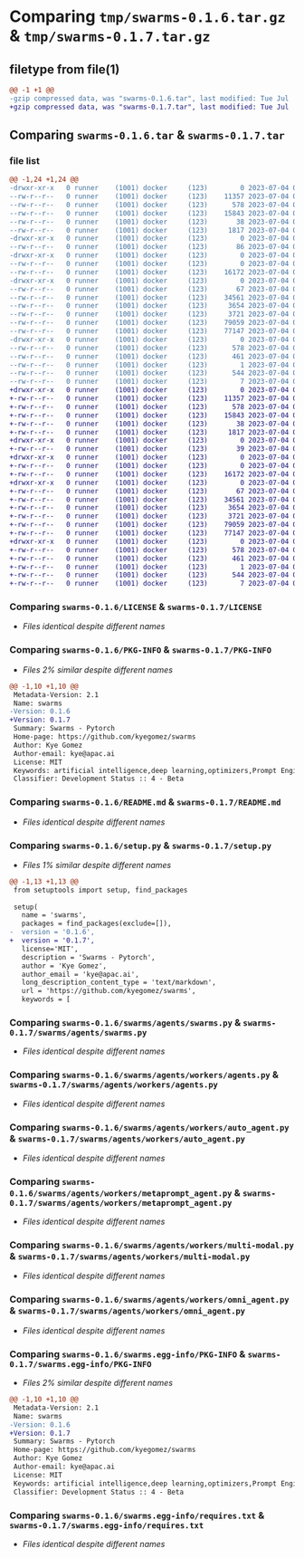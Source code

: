 # Comparing `tmp/swarms-0.1.6.tar.gz` & `tmp/swarms-0.1.7.tar.gz`

## filetype from file(1)

```diff
@@ -1 +1 @@
-gzip compressed data, was "swarms-0.1.6.tar", last modified: Tue Jul  4 00:22:19 2023, max compression
+gzip compressed data, was "swarms-0.1.7.tar", last modified: Tue Jul  4 00:25:31 2023, max compression
```

## Comparing `swarms-0.1.6.tar` & `swarms-0.1.7.tar`

### file list

```diff
@@ -1,24 +1,24 @@
-drwxr-xr-x   0 runner    (1001) docker     (123)        0 2023-07-04 00:22:19.077995 swarms-0.1.6/
--rw-r--r--   0 runner    (1001) docker     (123)    11357 2023-07-04 00:22:07.000000 swarms-0.1.6/LICENSE
--rw-r--r--   0 runner    (1001) docker     (123)      578 2023-07-04 00:22:19.077995 swarms-0.1.6/PKG-INFO
--rw-r--r--   0 runner    (1001) docker     (123)    15843 2023-07-04 00:22:07.000000 swarms-0.1.6/README.md
--rw-r--r--   0 runner    (1001) docker     (123)       38 2023-07-04 00:22:19.077995 swarms-0.1.6/setup.cfg
--rw-r--r--   0 runner    (1001) docker     (123)     1817 2023-07-04 00:22:07.000000 swarms-0.1.6/setup.py
-drwxr-xr-x   0 runner    (1001) docker     (123)        0 2023-07-04 00:22:19.073994 swarms-0.1.6/swarms/
--rw-r--r--   0 runner    (1001) docker     (123)       86 2023-07-04 00:22:07.000000 swarms-0.1.6/swarms/__init__.py
-drwxr-xr-x   0 runner    (1001) docker     (123)        0 2023-07-04 00:22:19.073994 swarms-0.1.6/swarms/agents/
--rw-r--r--   0 runner    (1001) docker     (123)        0 2023-07-04 00:22:07.000000 swarms-0.1.6/swarms/agents/__init__.py
--rw-r--r--   0 runner    (1001) docker     (123)    16172 2023-07-04 00:22:07.000000 swarms-0.1.6/swarms/agents/swarms.py
-drwxr-xr-x   0 runner    (1001) docker     (123)        0 2023-07-04 00:22:19.077995 swarms-0.1.6/swarms/agents/workers/
--rw-r--r--   0 runner    (1001) docker     (123)       67 2023-07-04 00:22:07.000000 swarms-0.1.6/swarms/agents/workers/__init__.py
--rw-r--r--   0 runner    (1001) docker     (123)    34561 2023-07-04 00:22:07.000000 swarms-0.1.6/swarms/agents/workers/agents.py
--rw-r--r--   0 runner    (1001) docker     (123)     3654 2023-07-04 00:22:07.000000 swarms-0.1.6/swarms/agents/workers/auto_agent.py
--rw-r--r--   0 runner    (1001) docker     (123)     3721 2023-07-04 00:22:07.000000 swarms-0.1.6/swarms/agents/workers/metaprompt_agent.py
--rw-r--r--   0 runner    (1001) docker     (123)    79059 2023-07-04 00:22:07.000000 swarms-0.1.6/swarms/agents/workers/multi-modal.py
--rw-r--r--   0 runner    (1001) docker     (123)    77147 2023-07-04 00:22:07.000000 swarms-0.1.6/swarms/agents/workers/omni_agent.py
-drwxr-xr-x   0 runner    (1001) docker     (123)        0 2023-07-04 00:22:19.073994 swarms-0.1.6/swarms.egg-info/
--rw-r--r--   0 runner    (1001) docker     (123)      578 2023-07-04 00:22:19.000000 swarms-0.1.6/swarms.egg-info/PKG-INFO
--rw-r--r--   0 runner    (1001) docker     (123)      461 2023-07-04 00:22:19.000000 swarms-0.1.6/swarms.egg-info/SOURCES.txt
--rw-r--r--   0 runner    (1001) docker     (123)        1 2023-07-04 00:22:19.000000 swarms-0.1.6/swarms.egg-info/dependency_links.txt
--rw-r--r--   0 runner    (1001) docker     (123)      544 2023-07-04 00:22:19.000000 swarms-0.1.6/swarms.egg-info/requires.txt
--rw-r--r--   0 runner    (1001) docker     (123)        7 2023-07-04 00:22:19.000000 swarms-0.1.6/swarms.egg-info/top_level.txt
+drwxr-xr-x   0 runner    (1001) docker     (123)        0 2023-07-04 00:25:31.188606 swarms-0.1.7/
+-rw-r--r--   0 runner    (1001) docker     (123)    11357 2023-07-04 00:25:19.000000 swarms-0.1.7/LICENSE
+-rw-r--r--   0 runner    (1001) docker     (123)      578 2023-07-04 00:25:31.188606 swarms-0.1.7/PKG-INFO
+-rw-r--r--   0 runner    (1001) docker     (123)    15843 2023-07-04 00:25:19.000000 swarms-0.1.7/README.md
+-rw-r--r--   0 runner    (1001) docker     (123)       38 2023-07-04 00:25:31.188606 swarms-0.1.7/setup.cfg
+-rw-r--r--   0 runner    (1001) docker     (123)     1817 2023-07-04 00:25:19.000000 swarms-0.1.7/setup.py
+drwxr-xr-x   0 runner    (1001) docker     (123)        0 2023-07-04 00:25:31.184606 swarms-0.1.7/swarms/
+-rw-r--r--   0 runner    (1001) docker     (123)       39 2023-07-04 00:25:19.000000 swarms-0.1.7/swarms/__init__.py
+drwxr-xr-x   0 runner    (1001) docker     (123)        0 2023-07-04 00:25:31.184606 swarms-0.1.7/swarms/agents/
+-rw-r--r--   0 runner    (1001) docker     (123)        0 2023-07-04 00:25:19.000000 swarms-0.1.7/swarms/agents/__init__.py
+-rw-r--r--   0 runner    (1001) docker     (123)    16172 2023-07-04 00:25:19.000000 swarms-0.1.7/swarms/agents/swarms.py
+drwxr-xr-x   0 runner    (1001) docker     (123)        0 2023-07-04 00:25:31.188606 swarms-0.1.7/swarms/agents/workers/
+-rw-r--r--   0 runner    (1001) docker     (123)       67 2023-07-04 00:25:19.000000 swarms-0.1.7/swarms/agents/workers/__init__.py
+-rw-r--r--   0 runner    (1001) docker     (123)    34561 2023-07-04 00:25:19.000000 swarms-0.1.7/swarms/agents/workers/agents.py
+-rw-r--r--   0 runner    (1001) docker     (123)     3654 2023-07-04 00:25:19.000000 swarms-0.1.7/swarms/agents/workers/auto_agent.py
+-rw-r--r--   0 runner    (1001) docker     (123)     3721 2023-07-04 00:25:19.000000 swarms-0.1.7/swarms/agents/workers/metaprompt_agent.py
+-rw-r--r--   0 runner    (1001) docker     (123)    79059 2023-07-04 00:25:19.000000 swarms-0.1.7/swarms/agents/workers/multi-modal.py
+-rw-r--r--   0 runner    (1001) docker     (123)    77147 2023-07-04 00:25:19.000000 swarms-0.1.7/swarms/agents/workers/omni_agent.py
+drwxr-xr-x   0 runner    (1001) docker     (123)        0 2023-07-04 00:25:31.184606 swarms-0.1.7/swarms.egg-info/
+-rw-r--r--   0 runner    (1001) docker     (123)      578 2023-07-04 00:25:31.000000 swarms-0.1.7/swarms.egg-info/PKG-INFO
+-rw-r--r--   0 runner    (1001) docker     (123)      461 2023-07-04 00:25:31.000000 swarms-0.1.7/swarms.egg-info/SOURCES.txt
+-rw-r--r--   0 runner    (1001) docker     (123)        1 2023-07-04 00:25:31.000000 swarms-0.1.7/swarms.egg-info/dependency_links.txt
+-rw-r--r--   0 runner    (1001) docker     (123)      544 2023-07-04 00:25:31.000000 swarms-0.1.7/swarms.egg-info/requires.txt
+-rw-r--r--   0 runner    (1001) docker     (123)        7 2023-07-04 00:25:31.000000 swarms-0.1.7/swarms.egg-info/top_level.txt
```

### Comparing `swarms-0.1.6/LICENSE` & `swarms-0.1.7/LICENSE`

 * *Files identical despite different names*

### Comparing `swarms-0.1.6/PKG-INFO` & `swarms-0.1.7/PKG-INFO`

 * *Files 2% similar despite different names*

```diff
@@ -1,10 +1,10 @@
 Metadata-Version: 2.1
 Name: swarms
-Version: 0.1.6
+Version: 0.1.7
 Summary: Swarms - Pytorch
 Home-page: https://github.com/kyegomez/swarms
 Author: Kye Gomez
 Author-email: kye@apac.ai
 License: MIT
 Keywords: artificial intelligence,deep learning,optimizers,Prompt Engineering
 Classifier: Development Status :: 4 - Beta
```

### Comparing `swarms-0.1.6/README.md` & `swarms-0.1.7/README.md`

 * *Files identical despite different names*

### Comparing `swarms-0.1.6/setup.py` & `swarms-0.1.7/setup.py`

 * *Files 1% similar despite different names*

```diff
@@ -1,13 +1,13 @@
 from setuptools import setup, find_packages
 
 setup(
   name = 'swarms',
   packages = find_packages(exclude=[]),
-  version = '0.1.6',
+  version = '0.1.7',
   license='MIT',
   description = 'Swarms - Pytorch',
   author = 'Kye Gomez',
   author_email = 'kye@apac.ai',
   long_description_content_type = 'text/markdown',
   url = 'https://github.com/kyegomez/swarms',
   keywords = [
```

### Comparing `swarms-0.1.6/swarms/agents/swarms.py` & `swarms-0.1.7/swarms/agents/swarms.py`

 * *Files identical despite different names*

### Comparing `swarms-0.1.6/swarms/agents/workers/agents.py` & `swarms-0.1.7/swarms/agents/workers/agents.py`

 * *Files identical despite different names*

### Comparing `swarms-0.1.6/swarms/agents/workers/auto_agent.py` & `swarms-0.1.7/swarms/agents/workers/auto_agent.py`

 * *Files identical despite different names*

### Comparing `swarms-0.1.6/swarms/agents/workers/metaprompt_agent.py` & `swarms-0.1.7/swarms/agents/workers/metaprompt_agent.py`

 * *Files identical despite different names*

### Comparing `swarms-0.1.6/swarms/agents/workers/multi-modal.py` & `swarms-0.1.7/swarms/agents/workers/multi-modal.py`

 * *Files identical despite different names*

### Comparing `swarms-0.1.6/swarms/agents/workers/omni_agent.py` & `swarms-0.1.7/swarms/agents/workers/omni_agent.py`

 * *Files identical despite different names*

### Comparing `swarms-0.1.6/swarms.egg-info/PKG-INFO` & `swarms-0.1.7/swarms.egg-info/PKG-INFO`

 * *Files 2% similar despite different names*

```diff
@@ -1,10 +1,10 @@
 Metadata-Version: 2.1
 Name: swarms
-Version: 0.1.6
+Version: 0.1.7
 Summary: Swarms - Pytorch
 Home-page: https://github.com/kyegomez/swarms
 Author: Kye Gomez
 Author-email: kye@apac.ai
 License: MIT
 Keywords: artificial intelligence,deep learning,optimizers,Prompt Engineering
 Classifier: Development Status :: 4 - Beta
```

### Comparing `swarms-0.1.6/swarms.egg-info/requires.txt` & `swarms-0.1.7/swarms.egg-info/requires.txt`

 * *Files identical despite different names*

